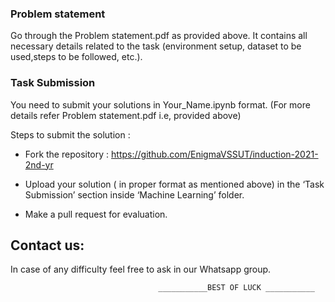 ### Problem statement
Go through the Problem statement.pdf as provided above. It contains all necessary details related to the task (environment setup, dataset to be used,steps to be followed, etc.).


### Task Submission
You need to submit your solutions in  Your_Name.ipynb format. (For more details refer Problem statement.pdf i.e, provided above)

Steps to submit the solution : 
* Fork the repository : <a href="https://github.com/EnigmaVSSUT/induction-2021-2nd-yr">https://github.com/EnigmaVSSUT/induction-2021-2nd-yr</a>

* Upload your solution ( in proper format as mentioned above) in the ‘Task Submission’ section inside ‘Machine Learning’ folder.

* Make a pull request for evaluation.

## Contact us:
In case of any difficulty feel free to ask in our Whatsapp group.

                                     ___________BEST OF LUCK ___________
